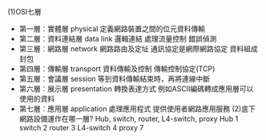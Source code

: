 (1)OSI七層
- 第一層︰實體層 physical
    定義網路裝置之間的位元資料傳輸
- 第二層︰資料連結層 data link
    邏輯連結 處理流量控制 錯誤偵測
- 第三層︰網路層 network
    網路路由及定址 通訊協定是網際網路協定 資料組成封包
- 第四層︰傳輸層 transport
    資料傳輸及控制 傳輸控制協定(TCP)
- 第五層︰會議層 session
    等到資料傳輸結束時，再將連線中斷
- 第六層︰展示層 presentation
    轉換表達方式 例如ASCII編碼轉成應用層可以使用的資料
- 第七層︰應用層 application
    處理應用程式 提供使用者網路應用服務
(2)底下網路設備運作在哪一層? Hub, switch, router, L4-switch, proxy
Hub       1
switch    2
router    3
L4-switch 4
proxy     7

  
